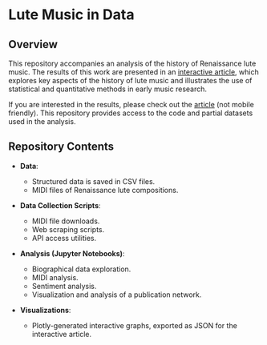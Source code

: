 # Lute Music in Data

## Overview

This repository accompanies an analysis of the history of Renaissance lute music. The results of this work are presented in an [interactive article](https://jakobhausladen.github.io/lute_article/), which explores key aspects of the history of lute music and illustrates the use of statistical and quantitative methods in early music research.

If you are interested in the results, please check out the [article](https://jakobhausladen.github.io/lute_article/) (not mobile friendly). This repository provides access to the code and partial datasets used in the analysis.

## Repository Contents

- **Data**:
  - Structured data is saved in CSV files.
  - MIDI files of Renaissance lute compositions.

- **Data Collection Scripts**:
  - MIDI file downloads.
  - Web scraping scripts.
  - API access utilities.

- **Analysis (Jupyter Notebooks)**:
  - Biographical data exploration.
  - MIDI analysis.
  - Sentiment analysis.
  - Visualization and analysis of a publication network.

- **Visualizations**:
  - Plotly-generated interactive graphs, exported as JSON for the interactive article.
